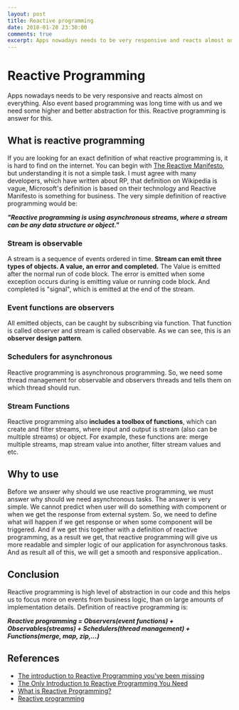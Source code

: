 ```yaml
---
layout: post
title: Reactive programming
date: 2018-01-28 23:30:00
comments: true
excerpt: Apps nowadays needs to be very responsive and reacts almost on everything. Also event based programming was long time with us and we need some higher and better abstraction for this. Reactive programming is answer for this.
---
```


# Reactive Programming
Apps nowadays needs to be very responsive and reacts almost on everything. Also event based programming was long time with us and we need some higher and better abstraction for this. Reactive programming is answer for this.

## What is reactive programming
If you are looking for an exact definition of what reactive programming is, it is hard to find on the internet. You can begin with [The Reactive Manifesto](https://www.reactivemanifesto.org/), but understanding it is not a simple task. I must agree with many developers, which have written about RP, that definition on Wikipedia is vague, Microsoft's definition is based on their technology and Reactive Manifesto is something for business. The very simple definition of reactive programming would be:

***"Reactive programming is using asynchronous streams, where a stream can be any data structure or object."***

### Stream is observable
A stream is a sequence of events ordered in time. **Stream can emit three types of objects. A value, an error and completed.** The Value is emitted after the normal run of code block. The error is emitted when some exception occurs during is emitting value or running code block. And completed is "signal", which is emitted at the end of the stream.

### Event functions are observers
All emitted objects, can be caught by subscribing via function. That function is called observer and stream is called observable. As we can see, this is an **observer design pattern**.

### Schedulers for asynchronous
Reactive programming is asynchronous programming. So, we need some thread management for observable and observers threads and tells them on which thread should run.

### Stream Functions
Reactive programming also **includes a toolbox of functions**, which can create and filter streams, where input and output is stream (also can be multiple streams) or object. For example, these functions are: merge multiple streams, map stream value into another, filter stream values and etc.

## Why to use
Before we answer why should we use reactive programming, we must answer why should we need asynchronous tasks. The answer is very simple. We cannot predict when user will do something with component or when we get the response from external system. So, we need to define what will happen if we get response or when some component will be triggered. And if we get this together with a definition of reactive programming, as a result we get, that reactive programming will give us more readable and simpler logic of our application for asynchronous tasks. And as result all of this, we will get a smooth and responsive application..

## Conclusion
Reactive programming is high level of abstraction in our code and this helps us to focus more on events from business logic, than on large amounts of implementation details. Definition of reactive programming is:

***Reactive programming = Observers(event functions) + Observables(streams) + Schedulers(thread management) + Functions(merge, map, zip,...)***

## References
* [The introduction to Reactive Programming you've been missing](https://gist.github.com/staltz/868e7e9bc2a7b8c1f754)
* [The Only Introduction to Reactive Programming You Need](https://dzone.com/articles/only-introduction-reactive)
* [What is Reactive Programming?](https://medium.com/@kevalpatel2106/what-is-reactive-programming-da37c1611382)
* [Reactive programming](https://en.m.wikipedia.org/wiki/Reactive_programming)

